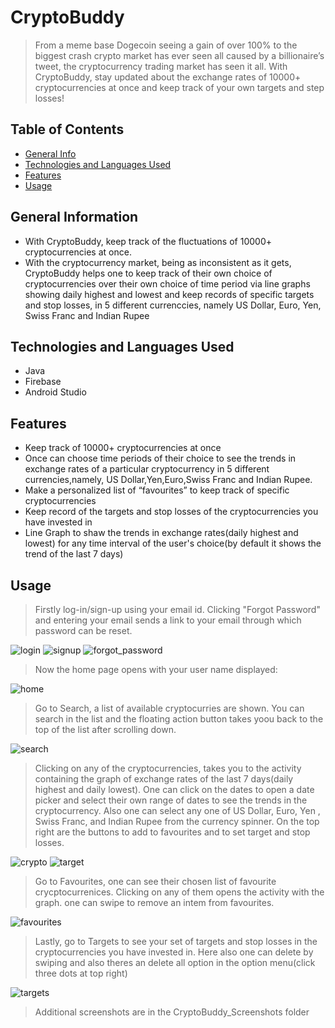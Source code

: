 # CryptoBuddy 
> From a meme base Dogecoin seeing a gain of over 100% to the biggest crash crypto market has ever seen all caused by a billionaire’s tweet, the cryptocurrency trading market has seen it all. With CryptoBuddy, stay updated about the exchange rates of 10000+ cryptocurrencies at once and keep track of your own targets and step losses!

## Table of Contents
* [General Info](#general-information)
* [Technologies and Languages Used](#technologies-and-languages-used)
* [Features](#features)
* [Usage](#usage)



## General Information
- With CryptoBuddy, keep track of the fluctuations of 10000+ cryptocurrencies at once.
- With the cryptocurrency market, being as inconsistent as it gets, CryptoBuddy helps one to keep track of their own choice of cryptocurrencies over their own choice of time period via line graphs showing daily highest and lowest and keep records of specific targets and stop losses, in 5 different currenccies, namely US Dollar, Euro, Yen, Swiss Franc and Indian Rupee


## Technologies and Languages Used
- Java
- Firebase
- Android Studio

## Features

- Keep track of 10000+ cryptocurrencies at once
- Once can choose time periods of their choice to see the trends in exchange rates of a particular cryptocurrency in 5 different currencies,namely, US Dollar,Yen,Euro,Swiss Franc and Indian Rupee.
- Make a personalized list of “favourites” to keep track of specific cryptocurrencies
- Keep record of the targets and stop losses of the cryptocurrencies you have invested in
- Line Graph to shaw the trends in exchange rates(daily highest and lowest) for any time interval of the user's choice(by default it shows the trend of the last 7 days)

## Usage
>Firstly log-in/sign-up using your email id. Clicking "Forgot Password" and entering your email sends a link to your email through which password can be reset.

![login](./CryptoBuddy_Screenshots/log_in.png) ![signup](./CryptoBuddy_Screenshots/sign_up_activity.png)
![forgot_password](./CryptoBuddy_Screenshots/reset_password.png)
>Now the home page opens with your user name displayed:

![home](./CryptoBuddy_Screenshots/home_frag.png)
>Go to Search, a list of available cryptocurries are shown. You can search in the list and the floating action button takes yoou back to the top of the list after scrolling down.

![search](./CryptoBuddy_Screenshots/search_fragment.png)
>Clicking on any of the cryptocurrencies, takes you to the activity containing the graph of exchange rates of the last 7 days(daily highest and daily lowest). One can click on the dates to open a date picker and select their own range of dates to see the trends in the cryptocurrency. Also one can select any one of US Dollar, Euro, Yen , Swiss Franc, and Indian Rupee from the currency spinner. On the top right are the buttons to add to favourites and to set target and stop losses.

![crypto](./CryptoBuddy_Screenshots/crypto_activity.png) ![target](./CryptoBuddy_Screenshots/set_target_and_stop_loss.png)
>Go to Favourites, one can see their chosen list of favourite crycptocurrenices. Clicking on any of them opens the activity with the graph. one can swipe to remove an intem from favourites.

![favourites](./CryptoBuddy_Screenshots/fav_fragment.png)
>Lastly, go to Targets to see your set of targets and stop losses in the cryptocurrencies you have invested in. Here also one can delete by swiping and also theres an delete all option in the option menu(click three dots at top right)

![targets](./CryptoBuddy_Screenshots/targets_frag.png)

>Additional screenshots are in the CryptoBuddy_Screenshots folder


